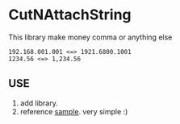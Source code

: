 # CutNAttachString
This library make money comma or anything else
```
192.168.001.001 <=> 1921.6800.1001
1234.56 <=> 1,234.56
```

## USE
1. add library.
2. reference [sample][sample]. very simple :)

[sample]: https://github.com/5pecia1/CutNAttachString/tree/master/Sample/src/sample "sample"
